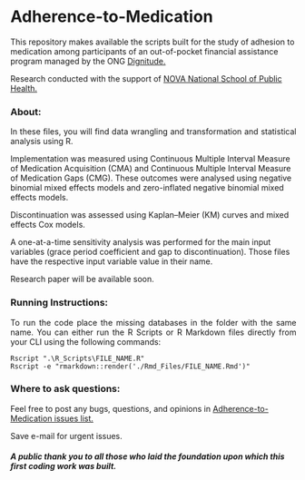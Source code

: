 # Adherence-to-Medication
This repository makes available the scripts built for the study of adhesion to medication among participants of an out-of-pocket financial assistance program managed by the ONG [Dignitude.](https://www.dignitude.org/)  

Research conducted with the support of [NOVA National School of Public Health.](https://www.ensp.unl.pt/home/) 

### About:
<p align="justify">In these files, you will find data wrangling and transformation and statistical analysis using R.
  
Implementation was measured using Continuous Multiple Interval Measure of Medication Acquisition (CMA) and Continuous Multiple Interval Measure of Medication Gaps (CMG). These outcomes were analysed using negative binomial mixed effects models and zero-inflated negative binomial mixed effects models.
  
Discontinuation was assessed using Kaplan–Meier (KM) curves and mixed effects Cox models. 
  
A one-at-a-time sensitivity analysis was performed for the main input variables (grace period coefficient and gap to discontinuation). Those files have the respective input variable value in their name. 
  
Research paper will be available soon.</p> 

### Running Instructions:
<p align="justify">To run the code place the missing databases in the folder with the same name. You can either run the R Scripts or R Markdown files directly from your CLI using the following commands:</p>

```
Rscript ".\R_Scripts\FILE_NAME.R"
Rscript -e "rmarkdown::render('./Rmd_Files/FILE_NAME.Rmd')"
``` 

### Where to ask questions:
Feel free to post any bugs, questions, and opinions in [Adherence-to-Medication issues list.](https://github.com/JPRRamalho/Adherence-to-Medication/issues) 
<p align="justify">Save e-mail for urgent issues.</p>


##### A public thank you to all those who laid the foundation upon which this first coding work was built.
 
